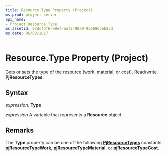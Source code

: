 ```yaml
---
title: Resource.Type Property (Project)
ms.prod: project-server
api_name:
- Project.Resource.Type
ms.assetid: 93dcf3f6-e9ef-eaf2-90a9-956696ceb83d
ms.date: 06/08/2017
---
```



# Resource.Type Property (Project)

Gets or sets the type of the resource (work, material, or cost). Read/write  **PjResourceTypes**.


## Syntax

 _expression_. **Type**

 _expression_ A variable that represents a **Resource** object.


## Remarks

The  **Type** property can be one of the following **[PjResourceTypes](Project.PjResourceTypes.md)** constants: **pjResourceTypeWork**, **pjResourceTypeMaterial**, or **pjResourceTypeCost**.


